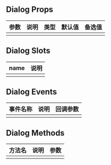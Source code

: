 ## Dialog Props

| 参数         |   说明         | 类型     | 默认值      | 备选值            |
| ----------- | ------------- | -------- | --------- | ---------------- |
| | | | | |

## Dialog Slots

|   name  |      说明       |
|  ------  |    ---------   |
| | |

## Dialog Events

|   事件名称   |    说明   |  回调参数  |
| -------    | --------- |  --------- |
| | | |

## Dialog Methods

|  方法名  |   说明   |   参数   |
| ------- | ------  |  ------  |
| | | |

